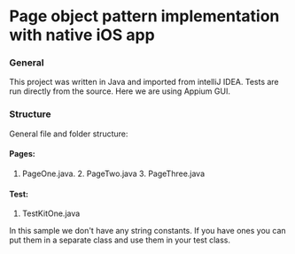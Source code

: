 # Page object pattern implementation with native iOS app
### General
This project was written in Java and imported from intelliJ IDEA. Tests are run directly from the source. Here we are using Appium GUI.

### Structure 
General file and folder structure:
#### Pages:	
  1. PageOne.java. 2. PageTwo.java 3. PageThree.java
#### Test:
  1. TestKitOne.java

  In this sample we don't have any string constants. If you have ones you can put them in a separate class and use them in your test class.

